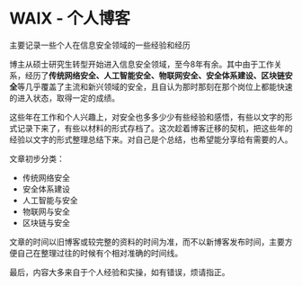 # WAIX - 个人博客

主要记录一些个人在信息安全领域的一些经验和经历

博主从硕士研究生转型开始进入信息安全领域，至今8年有余。其中由于工作关系，经历了**传统网络安全、人工智能安全、物联网安全、安全体系建设、区块链安全**等几乎覆盖了主流和新兴领域的安全，且自认为那时那刻在那个岗位上都能快速的进入状态，取得一定的成绩。

这些年在工作和个人兴趣上，对安全也多多少少有些经验和感悟，有些以文字的形式记录下来了，有些以材料的形式存档了。这次趁着博客迁移的契机，把这些年的经验以文字的形式整理总结下来。对自己是个总结，也希望能分享给有需要的人。

文章初步分类：  

- 传统网络安全
- 安全体系建设
- 人工智能与安全
- 物联网与安全
- 区块链与安全

文章的时间以旧博客或较完整的资料的时间为准，而不以新博客发布时间，主要方便自己在整理过往的时候有个相对准确的时间线。

最后，内容大多来自于个人经验和实操，如有错误，烦请指正。
